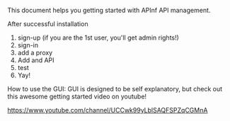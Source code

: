 This document helps you getting started with APInf API management.

After successful installation

1) sign-up (if you are the 1st user, you'll get admin rights!)
2) sign-in 
3) add a proxy
5) Add and API
6) test
7) Yay!

How to use the GUI:
GUI is designed to be self explanatory, but check out this awesome getting started video on youtube!

https://www.youtube.com/channel/UCCwk99yLblSAQFSPZqCGMnA
